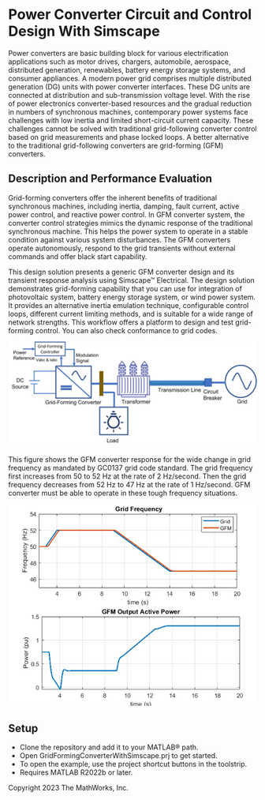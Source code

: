 # Power Converter Circuit and Control Design With Simscape
Power converters are basic building block for various electrification applications 
such as motor drives, chargers, automobile, aerospace, distributed generation,
renewables, battery energy storage systems, and consumer appliances.
A modern power grid comprises multiple distributed generation (DG) units with power converter interfaces.
These DG units are connected at distribution and sub-transmission voltage level. With the rise of power electronics 
converter-based resources and the gradual reduction in numbers of synchronous machines, 
contemporary power systems face challenges with low inertia and limited short-circuit 
current capacity. These challenges cannot be solved with traditional grid-following converter 
control based on grid measurements and phase locked loops. 
A better alternative to the traditional grid-following converters are grid-forming (GFM)
converters.

## Description and Performance Evaluation
Grid-forming converters offer the inherent benefits of traditional 
synchronous machines, including inertia, damping, fault current, active power 
control, and reactive power control. In GFM converter system, the converter 
control strategies mimics the dynamic response of the traditional synchronous machine. 
This helps the power system to operate in a stable condition against various 
system disturbances. The GFM converters operate autonomously, respond 
to the grid transients without external commands and offer black start capability. 

This design solution presents a generic GFM converter design and its transient response analysis 
using Simscape&trade; Electrical. The design solution demonstrates grid-forming 
capability that you can use for integration of photovoltaic system, battery energy 
storage system, or wind power system. It provides an alternative inertia emulation technique, 
configurable control loops, different current limiting methods, and is suitable 
for a wide range of network strengths. This workflow offers a platform to design 
and test grid-forming control. You can also check conformance to grid codes.

![](ImageData/GridFormingConverterCircuitOverview.png)

This figure shows the GFM converter response for the wide change in grid frequency as 
mandated by GC0137 grid code standard. The grid frequency first increases from 50 to 52 Hz 
at the rate of 2 Hz/second. Then the grid frequency decreases from 52 Hz to 47 Hz at 
the rate of 1 Hz/second. GFM converter must be able to operate in these tough frequency situations. 

![](ImageData/FullSystemFrequencyChangeGFMResponse.png)

## Setup
* Clone the repository and add it to your MATLAB&reg; path.
* Open GridFormingConverterWithSimscape.prj to get started.
* To open the example, use the project shortcut buttons in the toolstrip.
* Requires MATLAB R2022b or later.

Copyright 2023 The MathWorks, Inc. 

